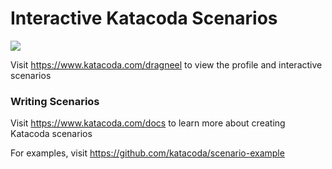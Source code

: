 # Interactive Katacoda Scenarios

[![](http://shields.katacoda.com/katacoda/dragneel/count.svg)](https://www.katacoda.com/dragneel "Get your profile on Katacoda.com")

Visit https://www.katacoda.com/dragneel to view the profile and interactive scenarios

### Writing Scenarios
Visit https://www.katacoda.com/docs to learn more about creating Katacoda scenarios

For examples, visit https://github.com/katacoda/scenario-example
